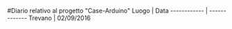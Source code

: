 #Diario relativo al progetto "Case-Arduino"
Luogo | Data
------------ | -------------
Trevano | 02/09/2016
